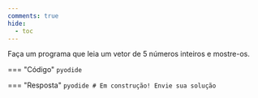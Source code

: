 ```yaml
---
comments: true
hide:
  - toc
---
```


Faça um programa que leia um vetor de 5 números inteiros e mostre-os.

=== "Código"
	```pyodide
	```

=== "Resposta"
	```pyodide
	# Em construção! Envie sua solução
	```
